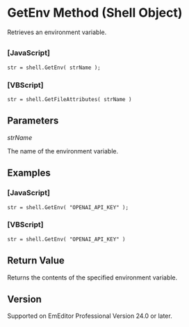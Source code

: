 # GetEnv Method (Shell Object)

Retrieves an environment variable.

## 

### \[JavaScript\]

```
str = shell.GetEnv( strName );
```

### \[VBScript\]

```
str = shell.GetFileAttributes( strName )
```

## Parameters

_strName_

The name of the environment variable.

## Examples

### \[JavaScript\]

```
str = shell.GetEnv( "OPENAI_API_KEY" );
```

### \[VBScript\]

```
str = shell.GetEnv( "OPENAI_API_KEY" )
```

## Return Value

Returns the contents of the specified environment variable.

## Version

Supported on EmEditor Professional Version 24.0 or later.
